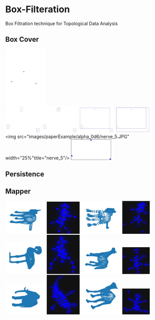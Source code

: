 # Box-Filteration
Box Filtration technique for Topological Data Analysis
## Box Cover ##
<img src="images/paperExample/inputExample.svg" width="25%" height="25%" title="introduction"/> <br />
<img src="images/paperExample/alpha_0d6/2dBinDataPlot_filter_5_alpha_0d6.JPG" width="22%" height="22%" title="cover"/> <img src="images/paperExample/alpha_0d6/2dBinDataPlot_filter_6_alpha_0d6.JPG" width="22%" height="22%" title="cover"/> <img src="images/paperExample/alpha_0d6/2dBinDataPlot_filter_11_alpha_0d6.JPG" width="22%" height="22%" title="cover"/> <img src="images/paperExample/alpha_0d6/2dBinDataPlot_filter_12_alpha_0d6.JPG" width="22%" height="22%" title="cover"/> <br />
<img src="images/paperExample/alpha_0d6/nerve_5.JPG" width="25%"title="nerve_5"/> <img src="images/paperExample/alpha_0d6/nerve_6.JPG" width="25%" title="nerve_6"/> <br />

## Persistence ##

## Mapper ##  

<img src="images/animals/catPointCloud.JPG" width="25%" height="25%" title="cat"/> <img src="images/animals/catMapper.JPG" width="20.5%" title="mapper"/> <img src="images/animals/lionPointCloud.JPG" width="25%" height="25%" title="lion"/> <img src="images/animals/lionMapper.JPG" width="17.0%" title="mapper"/> <br />
<img src="images/animals/flamingoPointCloud.JPG" width="25%" height="25%" title="flamingo"/> <img src="images/animals/flamingoMapper.JPG" width="20.5%" title="mapper"/> <img src="images/animals/horsePointCloud.JPG" width="25%" height="25%" title="horse"/> <img src="images/animals/horseMapper.JPG" width="17.0%" title="mapper"/> <br />
<img src="images/animals/elephantPointCloud.JPG" width="25%" height="25%" title="elephant"/> <img src="images/animals/elephantMapper.JPG" width="20.5%" title="mapper"/> <img src="images/animals/camelPointCloud.JPG" width="25%" height="25%" title="camel"/> <img src="images/animals/camelMapper.JPG" width="17.0%" title="mapper"/> <br />